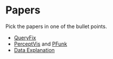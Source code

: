 

# Papers 

Pick the papers in one of the bullet points.

* [QueryFix](http://arxiv.org/abs/1601.07539)
* [PerceptVis](http://perceptvis.github.io/wu_nandi_dsia15.pdf) and [PFunk](http://sirrice.github.io/files/papers/pfunk-hilda16.pdf)
* [Data Explanation](http://sirrice.github.io/files/papers/scorpion-vldb13.pdf)
 

